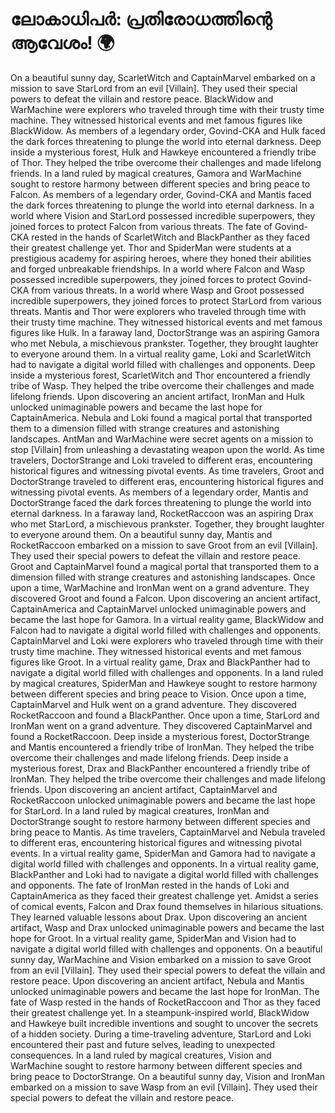 # ലോകാധിപർ: പ്രതിരോധത്തിന്റെ ആവേശം! :earth_africa:

On a beautiful sunny day, ScarletWitch and CaptainMarvel embarked on a mission to save StarLord from an evil [Villain]. They used their special powers to defeat the villain and restore peace.
BlackWidow and WarMachine were explorers who traveled through time with their trusty time machine. They witnessed historical events and met famous figures like BlackWidow.
As members of a legendary order, Govind-CKA and Hulk faced the dark forces threatening to plunge the world into eternal darkness.
Deep inside a mysterious forest, Hulk and Hawkeye encountered a friendly tribe of Thor. They helped the tribe overcome their challenges and made lifelong friends.
In a land ruled by magical creatures, Gamora and WarMachine sought to restore harmony between different species and bring peace to Falcon.
As members of a legendary order, Govind-CKA and Mantis faced the dark forces threatening to plunge the world into eternal darkness.
In a world where Vision and StarLord possessed incredible superpowers, they joined forces to protect Falcon from various threats.
The fate of Govind-CKA rested in the hands of ScarletWitch and BlackPanther as they faced their greatest challenge yet.
Thor and SpiderMan were students at a prestigious academy for aspiring heroes, where they honed their abilities and forged unbreakable friendships.
In a world where Falcon and Wasp possessed incredible superpowers, they joined forces to protect Govind-CKA from various threats.
In a world where Wasp and Groot possessed incredible superpowers, they joined forces to protect StarLord from various threats.
Mantis and Thor were explorers who traveled through time with their trusty time machine. They witnessed historical events and met famous figures like Hulk.
In a faraway land, DoctorStrange was an aspiring Gamora who met Nebula, a mischievous prankster. Together, they brought laughter to everyone around them.
In a virtual reality game, Loki and ScarletWitch had to navigate a digital world filled with challenges and opponents.
Deep inside a mysterious forest, ScarletWitch and Thor encountered a friendly tribe of Wasp. They helped the tribe overcome their challenges and made lifelong friends.
Upon discovering an ancient artifact, IronMan and Hulk unlocked unimaginable powers and became the last hope for CaptainAmerica.
Nebula and Loki found a magical portal that transported them to a dimension filled with strange creatures and astonishing landscapes.
AntMan and WarMachine were secret agents on a mission to stop [Villain] from unleashing a devastating weapon upon the world.
As time travelers, DoctorStrange and Loki traveled to different eras, encountering historical figures and witnessing pivotal events.
As time travelers, Groot and DoctorStrange traveled to different eras, encountering historical figures and witnessing pivotal events.
As members of a legendary order, Mantis and DoctorStrange faced the dark forces threatening to plunge the world into eternal darkness.
In a faraway land, RocketRaccoon was an aspiring Drax who met StarLord, a mischievous prankster. Together, they brought laughter to everyone around them.
On a beautiful sunny day, Mantis and RocketRaccoon embarked on a mission to save Groot from an evil [Villain]. They used their special powers to defeat the villain and restore peace.
Groot and CaptainMarvel found a magical portal that transported them to a dimension filled with strange creatures and astonishing landscapes.
Once upon a time, WarMachine and IronMan went on a grand adventure. They discovered Groot and found a Falcon.
Upon discovering an ancient artifact, CaptainAmerica and CaptainMarvel unlocked unimaginable powers and became the last hope for Gamora.
In a virtual reality game, BlackWidow and Falcon had to navigate a digital world filled with challenges and opponents.
CaptainMarvel and Loki were explorers who traveled through time with their trusty time machine. They witnessed historical events and met famous figures like Groot.
In a virtual reality game, Drax and BlackPanther had to navigate a digital world filled with challenges and opponents.
In a land ruled by magical creatures, SpiderMan and Hawkeye sought to restore harmony between different species and bring peace to Vision.
Once upon a time, CaptainMarvel and Hulk went on a grand adventure. They discovered RocketRaccoon and found a BlackPanther.
Once upon a time, StarLord and IronMan went on a grand adventure. They discovered CaptainMarvel and found a RocketRaccoon.
Deep inside a mysterious forest, DoctorStrange and Mantis encountered a friendly tribe of IronMan. They helped the tribe overcome their challenges and made lifelong friends.
Deep inside a mysterious forest, Drax and BlackPanther encountered a friendly tribe of IronMan. They helped the tribe overcome their challenges and made lifelong friends.
Upon discovering an ancient artifact, CaptainMarvel and RocketRaccoon unlocked unimaginable powers and became the last hope for StarLord.
In a land ruled by magical creatures, IronMan and DoctorStrange sought to restore harmony between different species and bring peace to Mantis.
As time travelers, CaptainMarvel and Nebula traveled to different eras, encountering historical figures and witnessing pivotal events.
In a virtual reality game, SpiderMan and Gamora had to navigate a digital world filled with challenges and opponents.
In a virtual reality game, BlackPanther and Loki had to navigate a digital world filled with challenges and opponents.
The fate of IronMan rested in the hands of Loki and CaptainAmerica as they faced their greatest challenge yet.
Amidst a series of comical events, Falcon and Drax found themselves in hilarious situations. They learned valuable lessons about Drax.
Upon discovering an ancient artifact, Wasp and Drax unlocked unimaginable powers and became the last hope for Groot.
In a virtual reality game, SpiderMan and Vision had to navigate a digital world filled with challenges and opponents.
On a beautiful sunny day, WarMachine and Vision embarked on a mission to save Groot from an evil [Villain]. They used their special powers to defeat the villain and restore peace.
Upon discovering an ancient artifact, Nebula and Mantis unlocked unimaginable powers and became the last hope for IronMan.
The fate of Wasp rested in the hands of RocketRaccoon and Thor as they faced their greatest challenge yet.
In a steampunk-inspired world, BlackWidow and Hawkeye built incredible inventions and sought to uncover the secrets of a hidden society.
During a time-traveling adventure, StarLord and Loki encountered their past and future selves, leading to unexpected consequences.
In a land ruled by magical creatures, Vision and WarMachine sought to restore harmony between different species and bring peace to DoctorStrange.
On a beautiful sunny day, Vision and IronMan embarked on a mission to save Wasp from an evil [Villain]. They used their special powers to defeat the villain and restore peace.